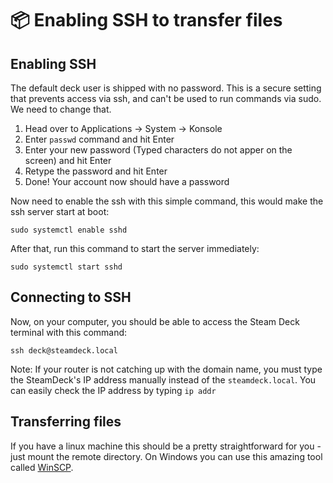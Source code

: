 # 📦 Enabling SSH to transfer files

## Enabling SSH
The default deck user is shipped with no password. This is a secure setting that prevents access via ssh, and can't be used to run commands via sudo.
We need to change that.

1. Head over to Applications -> System -> Konsole
2. Enter `passwd` command and hit Enter
3. Enter your new password (Typed characters do not apper on the screen) and hit Enter
4. Retype the password and hit Enter
5. Done! Your account now should have a password

Now need to enable the ssh with this simple command, this would make the ssh server start at boot:
```
sudo systemctl enable sshd
```
After that, run this command to start the server immediately:
```
sudo systemctl start sshd
```

## Connecting to SSH
Now, on your computer, you should be able to access the Steam Deck terminal with this command:
```
ssh deck@steamdeck.local
```
Note: If your router is not catching up with the domain name, you must type the SteamDeck's IP address manually instead of the `steamdeck.local`. You can easily check the IP address by typing `ip addr`

## Transferring files
If you have a linux machine this should be a pretty straightforward for you - just mount the remote directory.
On Windows you can use this amazing tool called [WinSCP](https://winscp.net/eng/download.php).